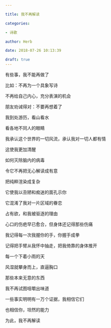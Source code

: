 ```yaml
---

title: 我不再解读

categories:

- 诗歌

author: Herb

date: 2018-07-26 10:13:39

draft: true
---
```


有些事，我不能再做了

比如：不再为一个具象写诗

不再给自己内心，充分表演的机会

朋友劝诫得对：不要再想着了



我到处游历，看山看水

看各地不同人的眼睛

我承认这个世界的一切风流，承认我对一切人都有情

这使我更加清醒



如何灭除脑内的病毒

令它不再把无心解读成有意

把纯粹渲染成复杂

它使我以丑陋和痴迷的面孔示你

它混淆了我对一片区域的眷恋

占有欲，和我被驱逐的理由



心口的伤疤早已愈合，但身体还记得那些伤痛

我记得每一次我握你的手，你握手成拳

记得把手臂从我怀中抽走，把我倚靠的身体推开

每一个下着小雨的天

风湿就攀身而上，直逼胸口



那些本来无意的东西

我不再试图咀嚼出味道

一些事实明明有一万个证据，我相信它们

也相信你，坦然的能力

为此，我不再解读